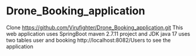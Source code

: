 # Drone_Booking_application
Clone https://github.com/Virufighter/Drone_Booking_application.git 
This web application uses SpringBoot maven 2.7.11 project and JDK java 17 
uses two tables  user and booking
http://localhost:8082/Users to see the application

